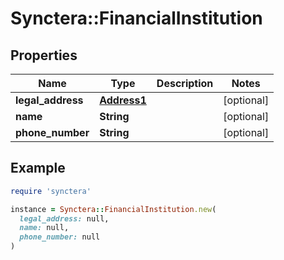 # Synctera::FinancialInstitution

## Properties

| Name | Type | Description | Notes |
| ---- | ---- | ----------- | ----- |
| **legal_address** | [**Address1**](Address1.md) |  | [optional] |
| **name** | **String** |  | [optional] |
| **phone_number** | **String** |  | [optional] |

## Example

```ruby
require 'synctera'

instance = Synctera::FinancialInstitution.new(
  legal_address: null,
  name: null,
  phone_number: null
)
```

